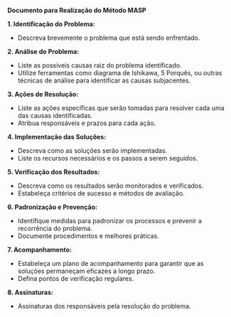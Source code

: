 **Documento para Realização do Método MASP**

**1. Identificação do Problema:**

- Descreva brevemente o problema que está sendo enfrentado.

**2. Análise do Problema:**

- Liste as possíveis causas raiz do problema identificado.
- Utilize ferramentas como diagrama de Ishikawa, 5 Porquês, ou outras técnicas de análise para identificar as causas subjacentes.

**3. Ações de Resolução:**

- Liste as ações específicas que serão tomadas para resolver cada uma das causas identificadas.
- Atribua responsáveis e prazos para cada ação.

**4. Implementação das Soluções:**

- Descreva como as soluções serão implementadas.
- Liste os recursos necessários e os passos a serem seguidos.

**5. Verificação dos Resultados:**

- Descreva como os resultados serão monitorados e verificados.
- Estabeleça critérios de sucesso e métodos de avaliação.

**6. Padronização e Prevenção:**

- Identifique medidas para padronizar os processos e prevenir a recorrência do problema.
- Documente procedimentos e melhores práticas.

**7. Acompanhamento:**

- Estabeleça um plano de acompanhamento para garantir que as soluções permaneçam eficazes a longo prazo.
- Defina pontos de verificação regulares.

**8. Assinaturas:**

- Assinaturas dos responsáveis pela resolução do problema.
